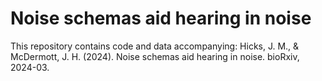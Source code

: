 # Noise schemas aid hearing in noise

This repository contains code and data accompanying: Hicks, J. M., & McDermott, J. H. (2024). Noise schemas aid hearing in noise. bioRxiv, 2024-03.
